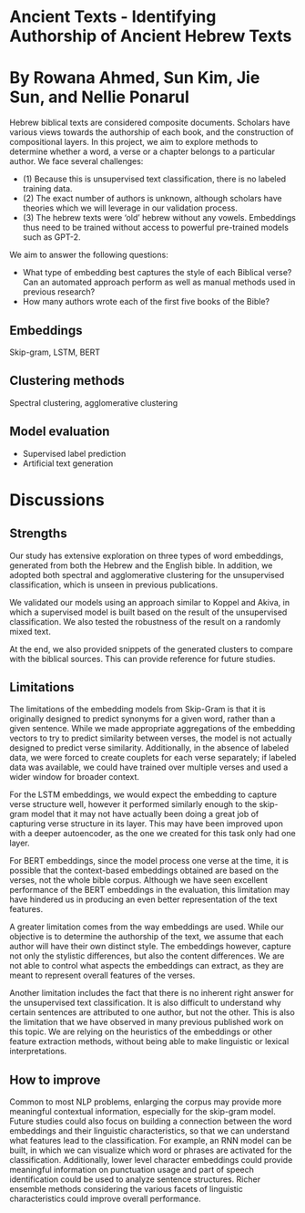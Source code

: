 # Ancient Texts - Identifying Authorship of Ancient Hebrew Texts
# By Rowana Ahmed, Sun Kim, Jie Sun, and Nellie Ponarul
Hebrew biblical texts are considered composite documents. Scholars have various views towards the authorship of each book, and the construction of compositional layers.
In this project, we aim to explore methods to determine whether a word, a verse or a chapter belongs to a particular author. We face several challenges: 

- (1) Because this is unsupervised text classification, there is no labeled training data. 
- (2) The exact number of authors is unknown, although scholars have theories which we will leverage in our validation process. 
- (3) The hebrew texts were ‘old’ hebrew without any vowels. Embeddings thus need to be trained without access to powerful pre-trained models such as GPT-2.

We aim to answer the following questions:

- What type of embedding best captures the style of each Biblical verse? Can an automated approach perform as well as manual methods used in previous research?
- How many authors wrote each of the first five books of the Bible?

## Embeddings
Skip-gram, LSTM, BERT

## Clustering methods
Spectral clustering, agglomerative clustering

## Model evaluation
- Supervised label prediction
- Artificial text generation

# Discussions

## Strengths

Our study has extensive exploration on three types of word embeddings, generated from both the Hebrew and the English bible. In addition, we adopted both spectral and agglomerative clustering for the unsupervised classification, which is unseen in previous publications.

We validated our models using an approach similar to Koppel and Akiva, in which a supervised model is built based on the result of the unsupervised classification. We also tested the robustness of the result on a randomly mixed text.

At the end, we also provided snippets of the generated clusters to compare with the biblical sources. This can provide reference for future studies.

## Limitations

The limitations of the embedding models from Skip-Gram is that it is originally designed to predict synonyms for a given word, rather than a given sentence. While we made appropriate aggregations of the embedding vectors to try to predict similarity between verses, the model is not actually designed to predict verse similarity. Additionally, in the absence of labeled data, we were forced to create couplets for each verse separately; if labeled data was available, we could have trained over multiple verses and used a wider window for broader context.

For the LSTM embeddings, we would expect the embedding to capture verse structure well, however it performed similarly enough to the skip-gram model that it may not have actually been doing a great job of capturing verse structure in its layer. This may have been improved upon with a deeper autoencoder, as the one we created for this task only had one layer.

For BERT embeddings, since the model process one verse at the time, it is possible that the context-based embeddings obtained are based on the verses, not the whole bible corpus. Although we have seen excellent performance of the BERT embeddings in the evaluation, this limitation may have hindered us in producing an even better representation of the text features.

A greater limitation comes from the way embeddings are used. While our objective is to determine the authorship of the text, we assume that each author will have their own distinct style. The embeddings however, capture not only the stylistic differences, but also the content differences. We are not able to control what aspects the embeddings can extract, as they are meant to represent overall features of the verses.

Another limitation includes the fact that there is no inherent right answer for the unsupervised text classification. It is also difficult to understand why certain sentences are attributed to one author, but not the other. This is also the limitation that we have observed in many previous published work on this topic. We are relying on the heuristics of the embeddings or other feature extraction methods, without being able to make linguistic or lexical interpretations.

## How to improve

Common to most NLP problems, enlarging the corpus may provide more meaningful contextual information, especially for the skip-gram model. Future studies could also focus on building a connection between the word embeddings and their linguistic characteristics, so that we can understand what features lead to the classification. For example, an RNN model can be built, in which we can visualize which word or phrases are activated for the classification. Additionally, lower level character embeddings could provide meaningful information on punctuation usage and part of speech identification could be used to analyze sentence structures. Richer ensemble methods considering the various facets of linguistic characteristics could improve overall performance.
